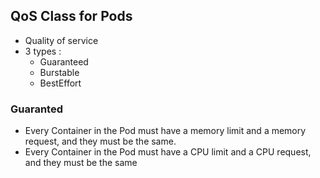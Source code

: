 ## QoS Class for Pods
* Quality of service
* 3 types :
  * Guaranteed
  * Burstable
  * BestEffort
  
### Guaranted

* Every Container in the Pod must have a memory limit and a memory request, and they must be the same.
* Every Container in the Pod must have a CPU limit and a CPU request, and they must be the same